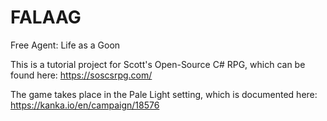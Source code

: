 # FALAAG
Free Agent: Life as a Goon

This is a tutorial project for Scott's Open-Source C# RPG, which can be found here: https://soscsrpg.com/

The game takes place in the Pale Light setting, which is documented here: https://kanka.io/en/campaign/18576